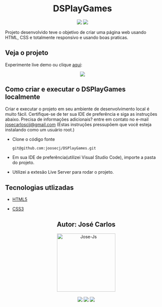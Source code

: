 <h1 align="center">DSPlayGames</h1>

<p align='center'> 
    <img src="https://img.shields.io/badge/HTML5-E34F26?style=for-the-badge&logo=html5&logoColor=white"/>
    <img src="https://img.shields.io/badge/CSS3-1572B6?style=for-the-badge&logo=css3&logoColor=white"/>  
</p>    

Projeto desenvolvido teve o objetivo de criar uma página web usando HTML, CSS e totalmente responsivo e usando boas praticas.

<h2>Veja o projeto</h2>

Experimente live demo ou clique [aqui](https://joosecj.github.io/DSPlayGames/):

<p align='center'> <img src="https://i.imgur.com/luh9ciH.gif"/></p>


<h2>Como criar e executar o DSPlayGames localmente</h2>

Criar e executar o projeto em seu ambiente de desenvolvimento local é muito fácil. Certifique-se de ter sua IDE de preferência e siga as instruções abaixo. Precisa de informações adicionais? entre em contato no e-mail josecarloscjj@gmail.com 
(Estas instruções pressupõem que você esteja instalando como um usuário root.)

- Clone o código fonte
   ```bash
   git@github.com:joosecj/DSPlayGames.git
   ```

- Em sua IDE de preferência(utilizei Visual Studio Code), importe a pasta do projeto.

- Utilizei a extesão Live Server para rodar o projeto.


<h2>Tecnologias utlizadas</h2>

- [HTML5](https://developer.mozilla.org/pt-BR/docs/Web/HTML/Element)
- [CSS3](https://developer.mozilla.org/pt-BR/docs/Web/CSS)


   <div align="center">
   <h2>Autor: José Carlos</h2>
      <img align="center" alt="Jose-Js" height="190" width="190" src="https://avatars.githubusercontent.com/u/100246121?s=400&u=b15a545fb2c49f97f84e25aa0520b8b525631384&v=4"
   </div>
   </br> 
   </br>
   <div align="center">
      <a href="https://instagram.com/joosecj" target="_blank"><img src="https://img.shields.io/badge/-Instagram-%23E4405F?style=for-the-badge&logo=instagram&logoColor=white" target="_blank"></a>
      <a href = "mailto:josecarloscjj@gmail.com"><img src="https://img.shields.io/badge/-Gmail-%23333?style=for-the-badge&logo=gmail&logoColor=white" target="_blank"></a>
      <a href="https://www.linkedin.com/in/jos%C3%A9-carlos-a79736a0/" target="_blank"><img src="https://img.shields.io/badge/-LinkedIn-%230077B5?style=for-the-badge&logo=linkedin&logoColor=white" target="_blank"></a> 
   </div>
